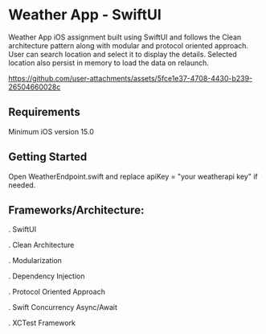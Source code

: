 # Weather App - SwiftUI

Weather App iOS assignment built using SwiftUI and follows the Clean architecture pattern along with modular and protocol oriented approach. User can search location and select it to display the details. Selected location also persist in memory to load the data on relaunch.


https://github.com/user-attachments/assets/5fce1e37-4708-4430-b239-26504660028c

## Requirements

Minimum iOS version 15.0

## Getting Started

Open WeatherEndpoint.swift and replace apiKey = "your weatherapi key" if needed.

## Frameworks/Architecture:

. SwiftUI

. Clean Architecture

. Modularization

. Dependency Injection

. Protocol Oriented Approach

. Swift Concurrency Async/Await

. XCTest Framework
